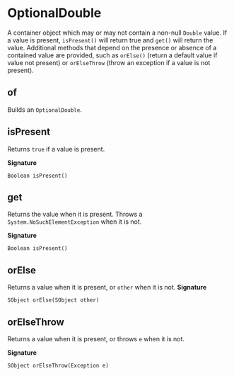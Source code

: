 # OptionalDouble

A container object which may or may not contain a non-null `Double` value. If a value is present, `isPresent()` will return true and `get()` will return the value. Additional methods that depend on the presence or absence of a contained value are provided, such as `orElse()` (return a default value if value not present) or `orElseThrow` (throw an exception if a value is not present).

## of

Builds an `OptionalDouble`.

## isPresent

Returns `true` if a value is present.

**Signature**

```
Boolean isPresent()
```

## get

Returns the value when it is present. Throws a `System.NoSuchElementException` when it is not.

**Signature**

```
Boolean isPresent()
```

## orElse

Returns a value when it is present, or `other` when it is not.
**Signature**

```
SObject orElse(SObject other)
```

## orElseThrow

Returns a value when it is present, or throws `e` when it is not.

**Signature**

```
SObject orElseThrow(Exception e)
```
